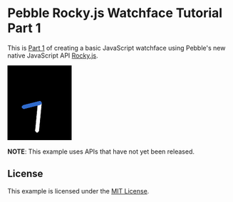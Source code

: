 # Pebble Rocky.js Watchface Tutorial Part 1

This is [Part 1](https://developer.pebble.com/tutorials/js-watchface-tutorial/part1/) 
of creating a basic JavaScript watchface using Pebble's new native JavaScript 
API [Rocky.js](https://developer.pebble.com/docs/js).

![](screenshots/tictoc.png)

**NOTE**: This example uses APIs that have not yet been released.

## License

This example is licensed under the [MIT License](./LICENSE).